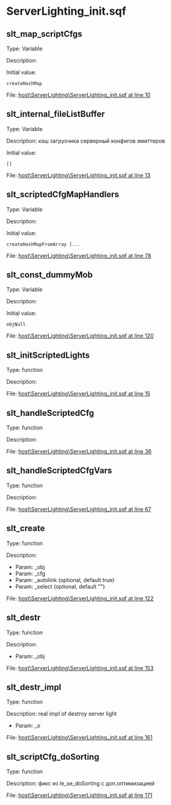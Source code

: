 # ServerLighting_init.sqf

## slt_map_scriptCfgs

Type: Variable

Description: 


Initial value:
```sqf
createHashMap
```
File: [host\ServerLighting\ServerLighting_init.sqf at line 10](../../../Src/host/ServerLighting/ServerLighting_init.sqf#L10)
## slt_internal_fileListBuffer

Type: Variable

Description: кэш загрузчика серверный конфигов эмиттеров


Initial value:
```sqf
[]
```
File: [host\ServerLighting\ServerLighting_init.sqf at line 13](../../../Src/host/ServerLighting/ServerLighting_init.sqf#L13)
## slt_scriptedCfgMapHandlers

Type: Variable

Description: 


Initial value:
```sqf
createHashMapFromArray [...
```
File: [host\ServerLighting\ServerLighting_init.sqf at line 78](../../../Src/host/ServerLighting/ServerLighting_init.sqf#L78)
## slt_const_dummyMob

Type: Variable

Description: 


Initial value:
```sqf
objNull
```
File: [host\ServerLighting\ServerLighting_init.sqf at line 120](../../../Src/host/ServerLighting/ServerLighting_init.sqf#L120)
## slt_initScriptedLights

Type: function

Description: 


File: [host\ServerLighting\ServerLighting_init.sqf at line 15](../../../Src/host/ServerLighting/ServerLighting_init.sqf#L15)
## slt_handleScriptedCfg

Type: function

Description: 


File: [host\ServerLighting\ServerLighting_init.sqf at line 36](../../../Src/host/ServerLighting/ServerLighting_init.sqf#L36)
## slt_handleScriptedCfgVars

Type: function

Description: 


File: [host\ServerLighting\ServerLighting_init.sqf at line 67](../../../Src/host/ServerLighting/ServerLighting_init.sqf#L67)
## slt_create

Type: function

Description: 
- Param: _obj
- Param: _cfg
- Param: _autolink (optional, default true)
- Param: _select (optional, default "")

File: [host\ServerLighting\ServerLighting_init.sqf at line 122](../../../Src/host/ServerLighting/ServerLighting_init.sqf#L122)
## slt_destr

Type: function

Description: 
- Param: _obj

File: [host\ServerLighting\ServerLighting_init.sqf at line 153](../../../Src/host/ServerLighting/ServerLighting_init.sqf#L153)
## slt_destr_impl

Type: function

Description: real impl of destroy server light
- Param: _o

File: [host\ServerLighting\ServerLighting_init.sqf at line 161](../../../Src/host/ServerLighting/ServerLighting_init.sqf#L161)
## slt_scriptCfg_doSorting

Type: function

Description: фикс из le_se_doSorting с доп.оптимизацией


File: [host\ServerLighting\ServerLighting_init.sqf at line 171](../../../Src/host/ServerLighting/ServerLighting_init.sqf#L171)
